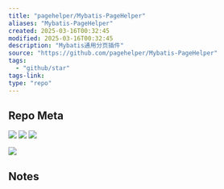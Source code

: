 ```yaml
---
title: "pagehelper/Mybatis-PageHelper"
aliases: "Mybatis-PageHelper"
created: 2025-03-16T00:32:45
modified: 2025-03-16T00:32:45
description: "Mybatis通用分页插件"
source: "https://github.com/pagehelper/Mybatis-PageHelper"
tags:
  - "github/star"
tags-link:
type: "repo"
---
```

## Repo Meta

![](https://img.shields.io/github/stars/pagehelper/Mybatis-PageHelper?style=for-the-badge&label=stars) ![](https://img.shields.io/github/repo-size/pagehelper/Mybatis-PageHelper?style=for-the-badge&label=size) ![](https://img.shields.io/github/created-at/pagehelper/Mybatis-PageHelper?style=for-the-badge&label=since)

[![](https://github-readme-stats.vercel.app/api/pin/?username=pagehelper&repo=Mybatis-PageHelper&bg_color=00000000)](https://github.com/pagehelper/Mybatis-PageHelper)

## Notes

